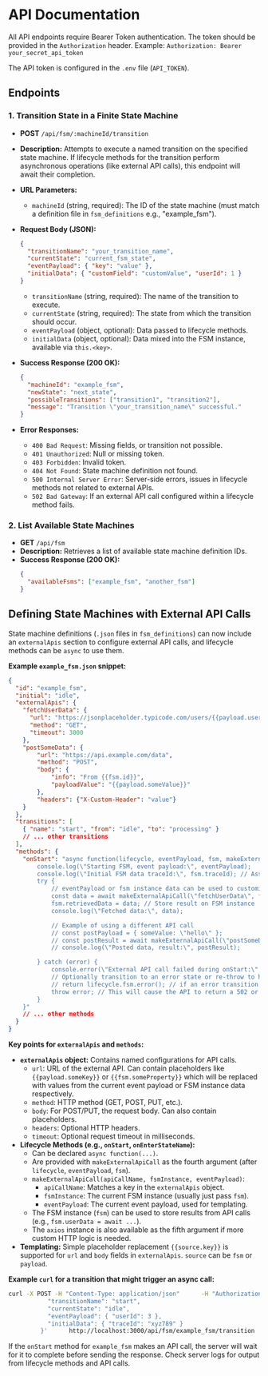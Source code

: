 # API Documentation

All API endpoints require Bearer Token authentication. The token should be provided in the `Authorization` header.
Example: `Authorization: Bearer your_secret_api_token`

The API token is configured in the `.env` file (`API_TOKEN`).

## Endpoints

### 1. Transition State in a Finite State Machine

*   **POST** `/api/fsm/:machineId/transition`
*   **Description:** Attempts to execute a named transition on the specified state machine. If lifecycle methods for the transition perform asynchronous operations (like external API calls), this endpoint will await their completion.
*   **URL Parameters:**
    *   `machineId` (string, required): The ID of the state machine (must match a definition file in `fsm_definitions` e.g., "example_fsm").
*   **Request Body (JSON):**
    ```json
    {
      "transitionName": "your_transition_name",
      "currentState": "current_fsm_state",
      "eventPayload": { "key": "value" },
      "initialData": { "customField": "customValue", "userId": 1 }
    }
    ```
    *   `transitionName` (string, required): The name of the transition to execute.
    *   `currentState` (string, required): The state from which the transition should occur.
    *   `eventPayload` (object, optional): Data passed to lifecycle methods.
    *   `initialData` (object, optional): Data mixed into the FSM instance, available via `this.<key>`.

*   **Success Response (200 OK):**
    ```json
    {
      "machineId": "example_fsm",
      "newState": "next_state",
      "possibleTransitions": ["transition1", "transition2"],
      "message": "Transition \"your_transition_name\" successful."
    }
    ```
*   **Error Responses:**
    *   `400 Bad Request`: Missing fields, or transition not possible.
    *   `401 Unauthorized`: Null or missing token.
    *   `403 Forbidden`: Invalid token.
    *   `404 Not Found`: State machine definition not found.
    *   `500 Internal Server Error`: Server-side errors, issues in lifecycle methods not related to external APIs.
    *   `502 Bad Gateway`: If an external API call configured within a lifecycle method fails.

### 2. List Available State Machines

*   **GET** `/api/fsm`
*   **Description:** Retrieves a list of available state machine definition IDs.
*   **Success Response (200 OK):**
    ```json
    {
      "availableFsms": ["example_fsm", "another_fsm"]
    }
    ```

## Defining State Machines with External API Calls

State machine definitions (`.json` files in `fsm_definitions`) can now include an `externalApis` section to configure external API calls, and lifecycle methods can be `async` to use them.

**Example `example_fsm.json` snippet:**
```json
{
  "id": "example_fsm",
  "initial": "idle",
  "externalApis": {
    "fetchUserData": {
      "url": "https://jsonplaceholder.typicode.com/users/{{payload.userId}}",
      "method": "GET",
      "timeout": 3000
    },
    "postSomeData": {
        "url": "https://api.example.com/data",
        "method": "POST",
        "body": {
            "info": "From {{fsm.id}}",
            "payloadValue": "{{payload.someValue}}"
        },
        "headers": {"X-Custom-Header": "value"}
    }
  },
  "transitions": [
    { "name": "start", "from": "idle", "to": "processing" }
    // ... other transitions
  ],
  "methods": {
    "onStart": "async function(lifecycle, eventPayload, fsm, makeExternalApiCall, axios) {
        console.log(\"Starting FSM, event payload:\", eventPayload);
        console.log(\"Initial FSM data traceId:\", fsm.traceId); // Assuming traceId was in initialData
        try {
            // eventPayload or fsm instance data can be used to customize the call
            const data = await makeExternalApiCall(\"fetchUserData\", fsm, eventPayload);
            fsm.retrievedData = data; // Store result on FSM instance
            console.log(\"Fetched data:\", data);

            // Example of using a different API call
            // const postPayload = { someValue: \"hello\" };
            // const postResult = await makeExternalApiCall(\"postSomeData\", fsm, postPayload);
            // console.log(\"Posted data, result:\", postResult);

        } catch (error) {
            console.error(\"External API call failed during onStart:\", error.message);
            // Optionally transition to an error state or re-throw to halt transition
            // return lifecycle.fsm.error(); // if an error transition exists
            throw error; // This will cause the API to return a 502 or 500
        }
    }"
    // ... other methods
  }
}
```

**Key points for `externalApis` and `methods`:**
-   **`externalApis` object:** Contains named configurations for API calls.
    -   `url`: URL of the external API. Can contain placeholders like `{{payload.someKey}}` or `{{fsm.someProperty}}` which will be replaced with values from the current event payload or FSM instance data respectively.
    -   `method`: HTTP method (GET, POST, PUT, etc.).
    -   `body`: For POST/PUT, the request body. Can also contain placeholders.
    -   `headers`: Optional HTTP headers.
    -   `timeout`: Optional request timeout in milliseconds.
-   **Lifecycle Methods (e.g., `onStart`, `onEnterStateName`):**
    -   Can be declared `async function(...)`.
    -   Are provided with `makeExternalApiCall` as the fourth argument (after `lifecycle`, `eventPayload`, `fsm`).
    -   `makeExternalApiCall(apiCallName, fsmInstance, eventPayload)`:
        -   `apiCallName`: Matches a key in the `externalApis` object.
        -   `fsmInstance`: The current FSM instance (usually just pass `fsm`).
        -   `eventPayload`: The current event payload, used for templating.
    -   The FSM instance (`fsm`) can be used to store results from API calls (e.g., `fsm.userData = await ...`).
    -   The `axios` instance is also available as the fifth argument if more custom HTTP logic is needed.
-   **Templating:** Simple placeholder replacement `{{source.key}}` is supported for `url` and `body` fields in `externalApis`. `source` can be `fsm` or `payload`.

**Example `curl` for a transition that might trigger an async call:**
```bash
curl -X POST -H "Content-Type: application/json"      -H "Authorization: Bearer your_secret_api_token"      -d '{
           "transitionName": "start",
           "currentState": "idle",
           "eventPayload": { "userId": 3 },
           "initialData": { "traceId": "xyz789" }
         }'      http://localhost:3000/api/fsm/example_fsm/transition
```
If the `onStart` method for `example_fsm` makes an API call, the server will wait for it to complete before sending the response. Check server logs for output from lifecycle methods and API calls.
